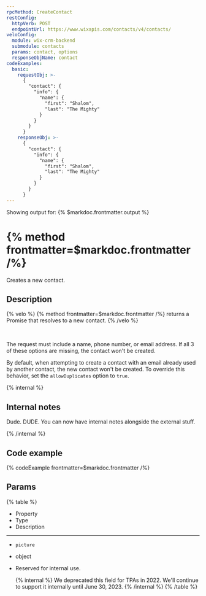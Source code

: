 ```yaml
---
rpcMethod: CreateContact
restConfig:
  httpVerb: POST
  endpointUrl: https://www.wixapis.com/contacts/v4/contacts/
veloConfig:
  module: wix-crm-backend
  submodule: contacts
  params: contact, options
  responseObjName: contact
codeExamples:
  basic:
    requestObj: >-
      {
        "contact": {
          "info": {
            "name": {
              "first": "Shalom",
              "last": "The Mighty"
            }
          }
        }
      }
    responseObj: >-
      {
        "contact": {
          "info": {
            "name": {
              "first": "Shalom",
              "last": "The Mighty"
            }
          }
        }
      }
---
```


Showing output for: {% $markdoc.frontmatter.output %}

# {% method frontmatter=$markdoc.frontmatter /%}

Creates a new contact.

## **Description**

{% velo %}
{% method frontmatter=$markdoc.frontmatter /%}
returns a Promise that resolves to a new contact.
{% /velo %}

&nbsp;

The request must include a name, phone number, or email address.
If all 3 of these options are missing, the contact won't be created.

By default,
when attempting to create a contact
with an email already used by another contact,
the new contact won't be created.
To override this behavior, set the `allowDuplicates` option to `true`.

{% internal %}

## Internal notes

Dude. DUDE. You can now have internal notes
alongside the external stuff.

{% /internal %}

## Code example

{% codeExample frontmatter=$markdoc.frontmatter /%}

## Params

{% table %}
* Property
* Type
* Description
---
* `picture`
* object
*
  Reserved for internal use.

  {% internal %}
  We deprecated this field for TPAs in 2022.
  We'll continue to support it internally until June 30, 2023.
  {% /internal %}
{% /table %}
